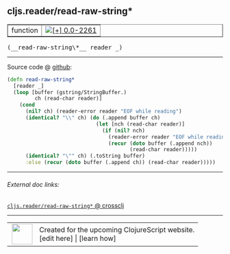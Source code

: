 ## cljs.reader/read-raw-string\*



 <table border="1">
<tr>
<td>function</td>
<td><a href="https://github.com/cljsinfo/cljs-api-docs/tree/0.0-2261"><img valign="middle" alt="[+] 0.0-2261" title="Added in 0.0-2261" src="https://img.shields.io/badge/+-0.0--2261-lightgrey.svg"></a> </td>
</tr>
</table>


 <samp>
(__read-raw-string\*__ reader _)<br>
</samp>

---







Source code @ [github](https://github.com/clojure/clojurescript/blob/r3126/src/cljs/cljs/reader.cljs#L304-L317):

```clj
(defn read-raw-string*
  [reader _]
  (loop [buffer (gstring/StringBuffer.)
         ch (read-char reader)]
    (cond
      (nil? ch) (reader-error reader "EOF while reading")
      (identical? "\\" ch) (do (.append buffer ch)
                             (let [nch (read-char reader)]
                               (if (nil? nch)
                                 (reader-error reader "EOF while reading")
                                 (recur (doto buffer (.append nch))
                                        (read-char reader)))))
      (identical? "\"" ch) (.toString buffer)
      :else (recur (doto buffer (.append ch)) (read-char reader)))))
```

<!--
Repo - tag - source tree - lines:

 <pre>
clojurescript @ r3126
└── src
    └── cljs
        └── cljs
            └── <ins>[reader.cljs:304-317](https://github.com/clojure/clojurescript/blob/r3126/src/cljs/cljs/reader.cljs#L304-L317)</ins>
</pre>

-->

---



###### External doc links:

[`cljs.reader/read-raw-string*` @ crossclj](http://crossclj.info/fun/cljs.reader.cljs/read-raw-string*.html)<br>

---

 <table>
<tr><td>
<img valign="middle" align="right" width="48px" src="http://i.imgur.com/Hi20huC.png">
</td><td>
Created for the upcoming ClojureScript website.<br>
[edit here] | [learn how]
</td></tr></table>

[edit here]:https://github.com/cljsinfo/cljs-api-docs/blob/master/cljsdoc/cljs.reader_read-raw-stringSTAR.cljsdoc
[learn how]:https://github.com/cljsinfo/cljs-api-docs/wiki/cljsdoc-files

<!--

This information was too distracting to show to readers, but I'll leave it
commented here since it is helpful to:

- pretty-print the data used to generate this document
- and show how to retrieve that data



The API data for this symbol:

```clj
{:ns "cljs.reader",
 :name "read-raw-string*",
 :type "function",
 :signature ["[reader _]"],
 :source {:code "(defn read-raw-string*\n  [reader _]\n  (loop [buffer (gstring/StringBuffer.)\n         ch (read-char reader)]\n    (cond\n      (nil? ch) (reader-error reader \"EOF while reading\")\n      (identical? \"\\\\\" ch) (do (.append buffer ch)\n                             (let [nch (read-char reader)]\n                               (if (nil? nch)\n                                 (reader-error reader \"EOF while reading\")\n                                 (recur (doto buffer (.append nch))\n                                        (read-char reader)))))\n      (identical? \"\\\"\" ch) (.toString buffer)\n      :else (recur (doto buffer (.append ch)) (read-char reader)))))",
          :title "Source code",
          :repo "clojurescript",
          :tag "r3126",
          :filename "src/cljs/cljs/reader.cljs",
          :lines [304 317]},
 :full-name "cljs.reader/read-raw-string*",
 :full-name-encode "cljs.reader_read-raw-stringSTAR",
 :history [["+" "0.0-2261"]]}

```

Retrieve the API data for this symbol:

```clj
;; from Clojure REPL
(require '[clojure.edn :as edn])
(-> (slurp "https://raw.githubusercontent.com/cljsinfo/cljs-api-docs/catalog/cljs-api.edn")
    (edn/read-string)
    (get-in [:symbols "cljs.reader/read-raw-string*"]))
```

-->
